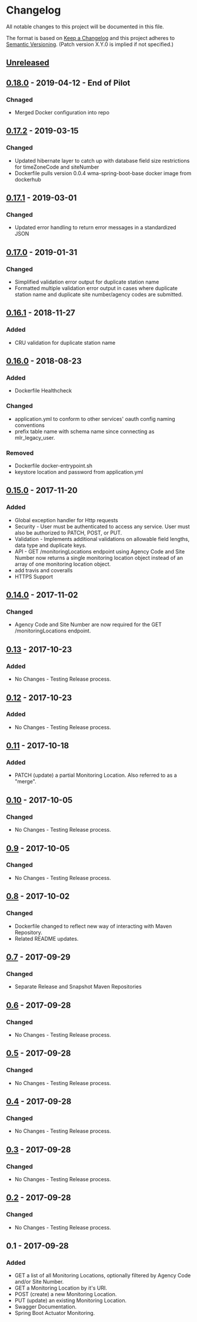 # Changelog
All notable changes to this project will be documented in this file.

The format is based on [Keep a Changelog](http://keepachangelog.com/en/1.0.0/)
and this project adheres to [Semantic Versioning](http://semver.org/spec/v2.0.0.html). (Patch version X.Y.0 is implied if not specified.)

## [Unreleased]

## [0.18.0] - 2019-04-12 - End of Pilot
### Chnaged
- Merged Docker configuration into repo

## [0.17.2] - 2019-03-15
### Changed
- Updated hibernate layer to catch up with database field size restrictions for timeZoneCode and siteNumber
- Dockerfile pulls version 0.0.4 wma-spring-boot-base docker image from dockerhub

## [0.17.1] - 2019-03-01
### Changed
- Updated error handling to return error messages in a standardized JSON

## [0.17.0] - 2019-01-31
### Changed
- Simplified validation error output for duplicate station name
- Formatted multiple validation error output in cases where duplicate station name and duplicate site number/agency codes are submitted.

## [0.16.1] - 2018-11-27
### Added
- CRU validation for duplicate station name

## [0.16.0] - 2018-08-23
### Added
- Dockerfile Healthcheck

### Changed
- application.yml to conform to other services' oauth config naming conventions
- prefix table name with schema name since connecting as mlr_legacy_user.

### Removed
- Dockerfile docker-entrypoint.sh
- keystore location and password from application.yml

## [0.15.0] - 2017-11-20
### Added
- Global exception handler for Http requests
- Security - User must be authenticated to access any service. User must also be authorized to PATCH, POST, or PUT.
- Validation - Implements additional validations on allowable field lengths, data type and duplicate keys.
- API - GET /monitoringLocations endpoint using Agency Code and Site Number now returns a single monitoring location object instead of an array of one monitoring location object.
- add travis and coveralls
- HTTPS Support

## [0.14.0] - 2017-11-02
### Changed
- Agency Code and Site Number are now required for the GET /monitoringLocations endpoint.

## [0.13] - 2017-10-23
### Added
- No Changes - Testing Release process.

## [0.12] - 2017-10-23
### Added
- No Changes - Testing Release process.

## [0.11] - 2017-10-18
### Added
- PATCH (update) a partial Monitoring Location. Also referred to as a "merge".

## [0.10] - 2017-10-05
### Changed
- No Changes - Testing Release process.

## [0.9] - 2017-10-05
### Changed
- No Changes - Testing Release process.

## [0.8] - 2017-10-02
### Changed
- Dockerfile changed to reflect new way of interacting with Maven Repository.
- Related README updates.

## [0.7] - 2017-09-29
### Changed
- Separate Release and Snapshot Maven Repositories

## [0.6] - 2017-09-28
### Changed
- No Changes - Testing Release process.

## [0.5] - 2017-09-28
### Changed
- No Changes - Testing Release process.

## [0.4] - 2017-09-28
### Changed
- No Changes - Testing Release process.

## [0.3] - 2017-09-28
### Changed
- No Changes - Testing Release process.

## [0.2] - 2017-09-28
### Changed
- No Changes - Testing Release process.

## 0.1 - 2017-09-28
### Added
- GET a list of all Monitoring Locations, optionally filtered by Agency Code and/or Site Number.
- GET a Monitoring Location by it's URI.
- POST (create) a new Monitoring Location.
- PUT (update) an existing Monitoring Location.
- Swagger Documentation.
- Spring Boot Actuator Monitoring.

[Unreleased]: https://github.com/USGS-CIDA/MLR-Legacy-Service/compare/mlrLegacy-0.18.0...master
[0.18.0]: https://github.com/USGS-CIDA/MLR-Legacy-Service/compare/mlrLegacy-0.17.2...0.18.0
[0.17.2]: https://github.com/USGS-CIDA/MLR-Legacy-Service/compare/mlrLegacy-0.17.1...mlrLegacy-0.17.2
[0.17.1]: https://github.com/USGS-CIDA/MLR-Legacy-Service/compare/mlrLegacy-0.17...mlrLegacy-0.17.1
[0.17.0]: https://github.com/USGS-CIDA/MLR-Legacy-Service/compare/mlrLegacy-0.16.1...mlrLegacy-0.17.0
[0.16.1]: https://github.com/USGS-CIDA/MLR-Legacy-Service/compare/mlrLegacy-0.16...mlrLegacy-0.16.1
[0.16.0]: https://github.com/USGS-CIDA/MLR-Legacy-Service/compare/mlrLegacy-0.15...mlrLegacy-0.16.0
[0.15.0]: https://github.com/USGS-CIDA/MLR-Legacy-Service/compare/mlrLegacy-0.14...mlrLegacy-0.15.0
[0.14.0]: https://github.com/USGS-CIDA/MLR-Legacy-Service/compare/mlrLegacy-0.13...mlrLegacy-0.14.0
[0.13]: https://github.com/USGS-CIDA/MLR-Legacy-Service/compare/mlrLegacy-0.12...mlrLegacy-0.13
[0.12]: https://github.com/USGS-CIDA/MLR-Legacy-Service/compare/mlrLegacy-0.11...mlrLegacy-0.12
[0.11]: https://github.com/USGS-CIDA/MLR-Legacy-Service/compare/mlrLegacy-0.10...mlrLegacy-0.11
[0.10]: https://github.com/USGS-CIDA/MLR-Legacy-Service/compare/mlrLegacy-0.9...mlrLegacy-0.10
[0.9]: https://github.com/USGS-CIDA/MLR-Legacy-Service/compare/mlrLegacy-0.8...mlrLegacy-0.9
[0.8]: https://github.com/USGS-CIDA/MLR-Legacy-Service/compare/mlrLegacy-0.7...mlrLegacy-0.8
[0.7]: https://github.com/USGS-CIDA/MLR-Legacy-Service/compare/mlrLegacy-0.6...mlrLegacy-0.7
[0.6]: https://github.com/USGS-CIDA/MLR-Legacy-Service/compare/mlrLegacy-0.5...mlrLegacy-0.6
[0.5]: https://github.com/USGS-CIDA/MLR-Legacy-Service/compare/mlrLegacy-0.4...mlrLegacy-0.5
[0.4]: https://github.com/USGS-CIDA/MLR-Legacy-Service/compare/mlrLegacy-0.3...mlrLegacy-0.4
[0.3]: https://github.com/USGS-CIDA/MLR-Legacy-Service/compare/mlrLegacy-0.2...mlrLegacy-0.3
[0.2]: https://github.com/USGS-CIDA/MLR-Legacy-Service/compare/mlrLegacy-0.1...mlrLegacy-0.2
